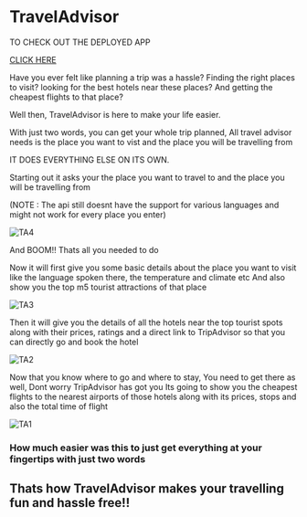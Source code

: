 # TravelAdvisor

TO CHECK OUT THE DEPLOYED APP

[CLICK HERE](https://traveladvisor.streamlit.app/)

Have you ever felt like planning a trip was a hassle? Finding the right places to visit? looking for the best hotels near these places? And getting the cheapest flights to that place?

Well then, TravelAdvisor is here to make your life easier.

With just two words, you can get your whole trip planned, All travel advisor needs is the place you want to vist and the place you will be travelling from

IT DOES EVERYTHING ELSE ON ITS OWN.

Starting out it asks your the place you want to travel to and the place you will be travelling from

(NOTE : The api still doesnt have the support for various languages and might not work for every place you enter)


![TA4](https://github.com/PraNavKumAr01/TravelAdvisor/assets/96071514/93fbae46-9b8d-4654-9910-829af0ae00aa)


And BOOM!! Thats all you needed to do

Now it will first give you some basic details about the place you want to visit like the language spoken there, the temperature and climate etc
And also show you the top m5 tourist attractions of that place


![TA3](https://github.com/PraNavKumAr01/TravelAdvisor/assets/96071514/27bb8a77-e904-4311-bb34-6fc486cf27de)


Then it will give you the details of all the hotels near the top tourist spots along with their prices, ratings and a direct link to TripAdvisor so that you can directly go and book the hotel


![TA2](https://github.com/PraNavKumAr01/TravelAdvisor/assets/96071514/b96856d2-68a4-43cf-870c-92b4b82df392)


Now that you know where to go and where to stay, You need to get there as well, Dont worry TripAdvisor has got you
Its going to show you the cheapest flights to the nearest airports of those hotels along with its prices, stops and also the total time of flight


![TA1](https://github.com/PraNavKumAr01/TravelAdvisor/assets/96071514/fc1c1ea1-8a4b-4115-b036-56140918fde4)


<h3>How much easier was this to just get everything at your fingertips with just two words</h3>

<h2>Thats how TravelAdvisor makes your travelling fun and hassle free!!</h2>
